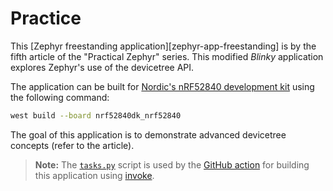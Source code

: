
# Practice

This [Zephyr freestanding application][zephyr-app-freestanding] is by the fifth article of the "Practical Zephyr" series. This modified *Blinky* application explores Zephyr's use of the devicetree API.

The application can be built for [Nordic's nRF52840 development kit](https://www.nordicsemi.com/Products/Development-hardware/nrf52840-dk) using the following command:

```bash
west build --board nrf52840dk_nrf52840
```

The goal of this application is to demonstrate advanced devicetree concepts (refer to the article).

> **Note:** The [`tasks.py`](./tasks.py) script is used by the [GitHub action](../.github/workflows/ci.yml) for building this application using [invoke](https://www.pyinvoke.org/).
